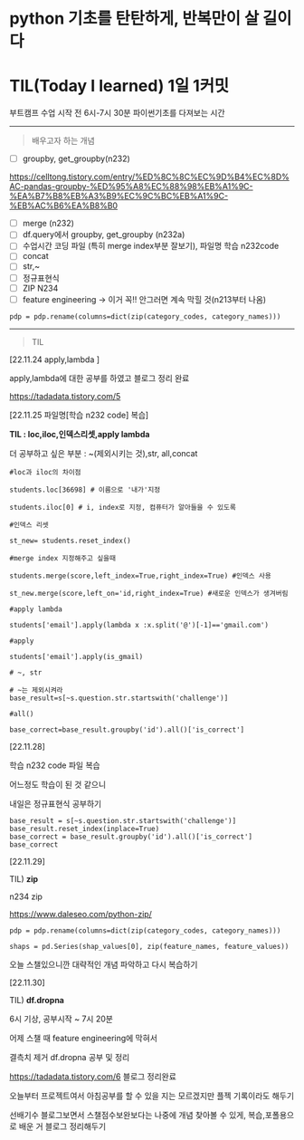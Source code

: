 # python 기초를 탄탄하게, 반복만이 살 길이다 

# TIL(Today I learned) 1일 1커밋 

  부트캠프 수업 시작 전 6시-7시 30분 파이썬기초를 다져보는 시간

----
>배우고자 하는 개념

- [ ]  groupby, get_groupby(n232)

https://celltong.tistory.com/entry/%ED%8C%8C%EC%9D%B4%EC%8D%AC-pandas-groupby-%ED%95%A8%EC%88%98%EB%A1%9C-%EA%B7%B8%EB%A3%B9%EC%9C%BC%EB%A1%9C-%EB%AC%B6%EA%B8%B0

- [ ]  merge (n232)
- [ ]  df.query에서 groupby, get_groupby (n232a)
- [ ]  수업시간 코딩 파일 (특히 merge index부분 잘보기), 파일명 학습 n232code
- [ ]  concat 
- [ ]  str,~
- [ ]  정규표현식
- [ ]  ZIP N234 
- [ ]  feature engineering -> 이거 꼭!! 안그러면 계속 막힐 것(n213부터 나옴)
```
pdp = pdp.rename(columns=dict(zip(category_codes, category_names)))
```

----
>TIL


[22.11.24 apply,lambda ]

apply,lambda에 대한 공부를 하였고 블로그 정리 완료

https://tadadata.tistory.com/5


[22.11.25 파일명[학습 n232 code] 복습]

**TIL : loc,iloc,인덱스리셋,apply lambda**

더 공부하고 싶은 부분 : ~(제외시키는 것),str, all,concat

```
#loc과 iloc의 차이점

students.loc[36698] # 이름으로 '내가'지정

students.iloc[0] # i, index로 지정, 컴퓨터가 알아들을 수 있도록

```

```
#인덱스 리셋

st_new= students.reset_index()

```

```
#merge index 지정해주고 싶을때 

students.merge(score,left_index=True,right_index=True) #인덱스 사용

st_new.merge(score,left_on='id,right_index=True) #새로운 인덱스가 생겨버림

```

```
#apply lambda

students['email'].apply(lambda x :x.split('@')[-1]=='gmail.com')

```

```
#apply

students['email'].apply(is_gmail)
```

```
# ~, str

# ~는 제외시켜라 
base_result=s[~s.question.str.startswith('challenge')]

```

```
#all()

base_correct=base_result.groupby('id').all()['is_correct']

```

[22.11.28]

학습 n232 code 파일 복습

어느정도 학습이 된 것 같으니

내일은 정규표현식 공부하기

```
base_result = s[~s.question.str.startswith('challenge')] 
base_result.reset_index(inplace=True)
base_correct = base_result.groupby('id').all()['is_correct']
base_correct

```

[22.11.29]

TIL) **zip** 

n234 zip 

https://www.daleseo.com/python-zip/

```
pdp = pdp.rename(columns=dict(zip(category_codes, category_names)))

```

```
shaps = pd.Series(shap_values[0], zip(feature_names, feature_values))

```

오늘 스챌있으니깐 대략적인 개념 파악하고 다시 복습하기


[22.11.30]

TIL) **df.dropna**

6시 기상, 공부시작 ~ 7시 20분 

어제 스챌 때 feature engineering에 막혀서 

결측치 제거 df.dropna 공부 및 정리 

https://tadadata.tistory.com/6 블로그 정리완료 

오늘부터 프로젝트여서 아침공부를 할 수 있을 지는 모르겠지만 플젝 기록이라도 해두기 

선배기수 블로그보면서 스챌점수보완보다는 나중에 개념 찾아볼 수 있게, 복습,포폴용으로 배운 거 블로그 정리해두기 









